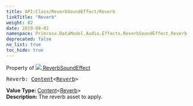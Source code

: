 ```yaml
---
title: API:Class/ReverbSoundEffect/Reverb
linkTitle: "Reverb"
weight: 82
date: 2019-08-02
namespace: Primrose.DataModel.Audio.Effects.ReverbSoundEffect.Reverb
deprecated: false
no_list: true
toc_hide: true
---
```

Property of <a href="/docs/api-reference/Class/ReverbSoundEffect"><img src="/icons/silk/soundwave.png"/>&nbsp;ReverbSoundEffect</a>
<pre class="method-declaration">
Reverb: <a class="type" href="/docs/api-reference/Misc/Content">Content</a><<a class="type" href="/docs/api-reference/Asset/Reverb">Reverb</a>></pre>
<b>Value Type: </b>
<a class="type" href="/docs/api-reference/Misc/Content">Content</a><<a class="type" href="/docs/api-reference/Asset/Reverb">Reverb</a>>
<br/>
<b>Description: </b>
The reverb asset to apply.

